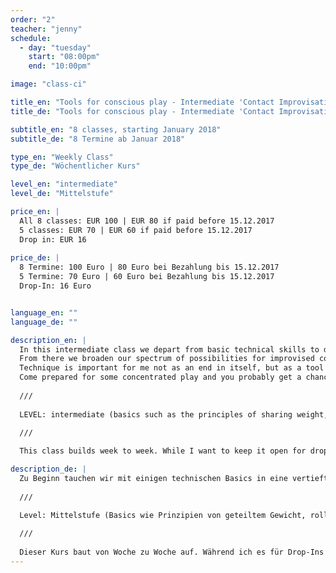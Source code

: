 ```yaml
---
order: "2"
teacher: "jenny"
schedule:
  - day: "tuesday"
    start: "08:00pm"
    end: "10:00pm"

image: "class-ci" 

title_en: "Tools for conscious play - Intermediate 'Contact Improvisation' class series"
title_de: "Tools for conscious play - Intermediate 'Contact Improvisation' class series"

subtitle_en: "8 classes, starting January 2018"
subtitle_de: "8 Termine ab Januar 2018"

type_en: "Weekly Class"
type_de: "Wöchentlicher Kurs"

level_en: "intermediate"
level_de: "Mittelstufe"

price_en: |
  All 8 classes: EUR 100 | EUR 80 if paid before 15.12.2017  
  5 classes: EUR 70 | EUR 60 if paid before 15.12.2017  
  Drop in: EUR 16  
  
price_de: |
  8 Termine: 100 Euro | 80 Euro bei Bezahlung bis 15.12.2017  
  5 Termine: 70 Euro | 60 Euro bei Bezahlung bis 15.12.2017  
  Drop-In: 16 Euro


language_en: ""
language_de: ""

description_en: |
  In this intermediate class we depart from basic technical skills to deepen and differentiate our perception of our own and our partners’ bodies. 
  From there we broaden our spectrum of possibilities for improvised contact dances by either exploring different principles for moving together or working with set pathways. While we investigate anatomical details and structures of our moving bodies - alone and in contact - we develop our CI-practice towards a greater ease in dealing with all sorts of physical challenges. 
  Technique is important for me not as an end in itself, but as a tool for supporting our never ending journey towards (more) freedom of choice - in the dance as well as ideally in daily life. We will mix the technical inquiry with some profound silliness and playful curiosity. Sweaty and wild dances and precision don’t have to be opposites.  
  Come prepared for some concentrated play and you probably get a chance to experience yourself as having/being a moving, sensing, feeling and expressing body in a fresh and new way and find satisfying as well as interesting dances.  
  
  ///  
  
  LEVEL: intermediate (basics such as the principles of sharing weight, rolling point of contact or feeling comfortable supporting 100% weight of another person on low and medium level should be there). If you are insecure about your level of experience, but think that sounds so much fun that you want to do it, get in touch with me.  
  
  ///  

  This class builds week to week. While I want to keep it open for drop-ins I strongly encourage you to do the full course because the more consistency you bring to your learning the more you get out of it. If you can’t make all the classes, consider a 5-times-card or talk to me about individual solutions.

description_de: |
  Zu Beginn tauchen wir mit einigen technischen Basics in eine vertiefte Körperwahrnehmung ein und differenzieren das Spüren unseres eigenen Körpers sowie das unserer Partner*innen. Von dort aus erweitern wir das Spektrum unserer Möglichkeiten für den CI-Tanz, indem wir verschiedene Prinzipien, sich gemeinsam zu bewegen, entweder durch feste Bewegungsfolgen oder mit offeneren Aufgabenstellungen erkunden. Während wir anatomischen Details nachspüren und die Architektur unseres Körpers – allein und in Kontakt mit anderen Körpern – erkunden entwickeln wir unsere CI-Praxis hin zu einer größeren Leichtigkeit im Umgang mit verschiedenen Arten von physischer Herausforderung. Technik ist für mich kein Selbstzweck sondern dient als Werkzeug, um Vielfalt zu unterstützen und unsere Entscheidungsfreiheit zu erweitern – im Tanz wie idealerweise ebenso im Alltag. Wir vermengen die technische Erkundung mit einer guten Portion profundem Blödsinn und verspielter Neugier. Wilde, verschwitzte Tänze und Präzision müssen kein Gegensatz sein! Kommt mit einer Offenheit für konzentriertes Spiel und erlebt es ein/en bewegten, spürenden, ausdrucksvollen Körper zu haben/zu sein und eine frische Tanzerfahrung mitzunehmen.  
  
  ///  

  Level: Mittelstufe (Basics wie Prinzipien von geteiltem Gewicht, rollendem Kontaktpunkt oder sich sicher fühlen in der niedrigen bis mittleren Ebene das volle Gewicht eines Partners zu unterstützen sollten vorhanden sein). Solltest du bezüglich deines Erfahrungslevels unsicher sein, aber sehr gern mitmachen wollen, kontaktiere mich gern.  
  
  ///  
  
  Dieser Kurs baut von Woche zu Woche auf. Während ich es für Drop-Ins offen halten möchte, empfehle ich sehr, den ganzen Kurs zu machen, denn je konsistenter die Auseinandersetzung mit CI, umso mehr kann der Körper die Erfahrung mitnehmen. Wer nicht zu allen Terminen Zeit hat kann überlegen, eine 5er-Karte zu kaufen oder sprecht mit mir über individuelle Lösungen.
---
```


